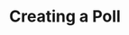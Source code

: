 ---
title: "Creating a Poll"
description: "Learn how to poll your players to collect valuable information from them."
icon: "bargraph"
next: "custom-fields,calendars"
---